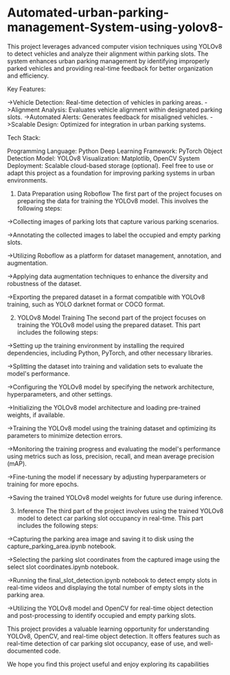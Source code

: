 # Automated-urban-parking-management-System-using-yolov8-
This project leverages advanced computer vision techniques using YOLOv8 to detect vehicles and analyze their alignment within parking slots. The system enhances urban parking management by identifying improperly parked vehicles and providing real-time feedback for better organization and efficiency.

Key Features:

->Vehicle Detection: Real-time detection of vehicles in parking areas.
->Alignment Analysis: Evaluates vehicle alignment within designated parking slots.
->Automated Alerts: Generates feedback for misaligned vehicles.
->Scalable Design: Optimized for integration in urban parking systems.

Tech Stack:

Programming Language: Python
Deep Learning Framework: PyTorch
Object Detection Model: YOLOv8
Visualization: Matplotlib, OpenCV
System Deployment: Scalable cloud-based storage (optional).
Feel free to use or adapt this project as a foundation for improving parking systems in urban environments.

1. Data Preparation using Roboflow
The first part of the project focuses on preparing the data for training the YOLOv8 model. This involves the following steps:

->Collecting images of parking lots that capture various parking scenarios.

->Annotating the collected images to label the occupied and empty parking slots.

->Utilizing Roboflow as a platform for dataset management, annotation, and augmentation.

->Applying data augmentation techniques to enhance the diversity and robustness of the dataset.

->Exporting the prepared dataset in a format compatible with YOLOv8 training, such as YOLO darknet format or COCO format.

2. YOLOv8 Model Training
The second part of the project focuses on training the YOLOv8 model using the prepared dataset. This part includes the following steps:

->Setting up the training environment by installing the required dependencies, including Python, PyTorch, and other necessary libraries.

->Splitting the dataset into training and validation sets to evaluate the model's performance.

->Configuring the YOLOv8 model by specifying the network architecture, hyperparameters, and other settings.

->Initializing the YOLOv8 model architecture and loading pre-trained weights, if available.

->Training the YOLOv8 model using the training dataset and optimizing its parameters to minimize detection errors.

->Monitoring the training progress and evaluating the model's performance using metrics such as loss, precision, recall, and mean average precision (mAP).

->Fine-tuning the model if necessary by adjusting hyperparameters or training for more epochs.

->Saving the trained YOLOv8 model weights for future use during inference.

3. Inference
The third part of the project involves using the trained YOLOv8 model to detect car parking slot occupancy in real-time. This part includes the following steps:

->Capturing the parking area image and saving it to disk using the capture_parking_area.ipynb notebook.

->Selecting the parking slot coordinates from the captured image using the select slot coordinates.ipynb notebook.

->Running the final_slot_detection.ipynb notebook to detect empty slots in real-time videos and displaying the total number of empty slots in the parking area.

->Utilizing the YOLOv8 model and OpenCV for real-time object detection and post-processing to identify occupied and empty parking slots.

This project provides a valuable learning opportunity for understanding YOLOv8, OpenCV, and real-time object detection. It offers features such as real-time detection of car parking slot occupancy, ease of use, and well-documented code.

We hope you find this project useful and enjoy exploring its capabilities
